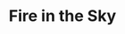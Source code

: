 ---
title: "Fire in the Sky"
type: Miscellaneous
tags: ["meteor"]
description: "A meteor and a satellite streak by over the Paint Mines in Colorado."
image: assets/images/gallery/fire-in-the-sky/thumb.jpg
telescope: Sony ILCE-6300
length: "16mm"
aperture: "4.57mm"
signature: true
folder: fire-in-the-sky
exposure: 8
lights: 11
sessions: 1
firstCapture: 2021-10-16
lastCapture:
noannotations: true
---